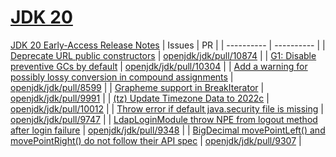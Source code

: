 # [JDK 20](https://openjdk.org/projects/jdk/20/)
[JDK 20 Early-Access Release Notes](https://jdk.java.net/20/release-notes)
| Issues | PR |
| ---------- | ---------- |
| [Deprecate URL public constructors](https://bugs.openjdk.org/browse/JDK-8294241) | [openjdk/jdk/pull/10874](https://github.com/openjdk/jdk/pull/10874) |
| [G1: Disable preventive GCs by default](https://bugs.openjdk.org/browse/JDK-8293861) | [openjdk/jdk/pull/10304](https://github.com/openjdk/jdk/pull/10304) |
| [Add a warning for possibly lossy conversion in compound assignments](https://bugs.openjdk.org/browse/JDK-8244681) | [openjdk/jdk/pull/8599](https://github.com/openjdk/jdk/pull/8599) |
| [Grapheme support in BreakIterator](https://bugs.openjdk.org/browse/JDK-8291660) | [openjdk/jdk/pull/9991](https://github.com/openjdk/jdk/pull/9991) |
| [(tz) Update Timezone Data to 2022c](https://bugs.openjdk.org/browse/JDK-8292579) | [openjdk/jdk/pull/10012](https://github.com/openjdk/jdk/pull/10012) |
| [Throw error if default java.security file is missing](https://bugs.openjdk.org/browse/JDK-8155246) | [openjdk/jdk/pull/9747](https://github.com/openjdk/jdk/pull/9747) |
| [LdapLoginModule throw NPE from logout method after login failure](https://bugs.openjdk.org/browse/JDK-8282730) | [openjdk/jdk/pull/9348](https://github.com/openjdk/jdk/pull/9348) |
| [BigDecimal movePointLeft() and movePointRight() do not follow their API spec](https://bugs.openjdk.org/browse/JDK-8289260) | [openjdk/jdk/pull/9307](https://github.com/openjdk/jdk/pull/9307) |


